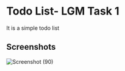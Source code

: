 
# Todo List- LGM Task 1

It is a simple todo list

## Screenshots

![Screenshot (90)](https://user-images.githubusercontent.com/85642896/216778725-dbfc31e7-ea01-426d-9d58-8bbfd2e7d6d6.png)


